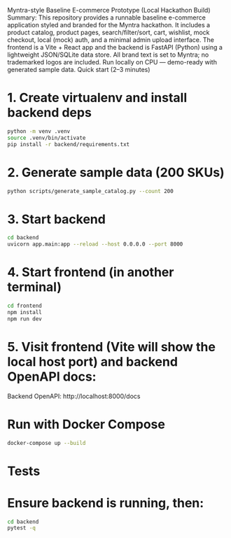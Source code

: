Myntra-style Baseline E-commerce Prototype (Local Hackathon Build)
Summary: This repository provides a runnable baseline e-commerce application styled and branded for the Myntra hackathon. It includes a product catalog, product pages, search/filter/sort, cart, wishlist, mock checkout, local (mock) auth, and a minimal admin upload interface. The frontend is a Vite + React app and the backend is FastAPI (Python) using a lightweight JSON/SQLite data store. All brand text is set to Myntra; no trademarked logos are included. Run locally on CPU — demo-ready with generated sample data.
Quick start (2–3 minutes)
# 1. Create virtualenv and install backend deps
```bash
python -m venv .venv
source .venv/bin/activate
pip install -r backend/requirements.txt
```

# 2. Generate sample data (200 SKUs)
```bash
python scripts/generate_sample_catalog.py --count 200
```

# 3. Start backend
```bash
cd backend
uvicorn app.main:app --reload --host 0.0.0.0 --port 8000
```

# 4. Start frontend (in another terminal)
```bash
cd frontend
npm install
npm run dev
```

# 5. Visit frontend (Vite will show the local host port) and backend OpenAPI docs:
Backend OpenAPI: http://localhost:8000/docs
# Run with Docker Compose
```bash
docker-compose up --build
```

# Tests
# Ensure backend is running, then:
```bash
cd backend
pytest -q
```


